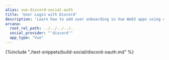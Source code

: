 ```yaml
---
alias: vue-discord-social-auth
title: 'User Login with Discord'
description: 'Learn how to add user onboarding in Vue Web3 apps using custom login UI and Discord as the social OAuth provider.'
arcana:
  root_rel_path: ../../../../..
  social_provider: "'discord'"
  app_type: "Vue"
---
```


{%include "./text-snippets/build-social/discord-oauth.md" %}
